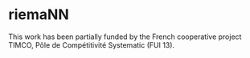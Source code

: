 # riemaNN
This work has been partially funded by the French cooperative project TIMCO, Pôle de Compétitivité Systematic (FUI 13).
